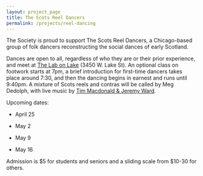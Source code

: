 ```yaml
---
layout: project_page
title: The Scots Reel Dancers
permalink: /projects/reel-dancing
---
```


The Society is proud to support The Scots Reel Dancers, a Chicago-based group of folk dancers reconstructing the social dances of early Scotland.

Dances are open to all, regardless of who they are or their prior experience, and meet at [The Lab on Lake](https://lab3450.squarespace.com/) (3450 W. Lake St). An optional class on footwork starts at 7pm, a brief introduction for first-time dancers takes place around 7:30, and then the dancing begins in earnest and runs until 9:40pm. A mixture of Scots reels and contras will be called by Meg Dedolph, with live music by [Tim Macdonald & Jeremy Ward](http://timandjeremy.com/).

Upcoming dates:

* April 25

* May 2

* May 9

* May 16

Admission is $5 for students and seniors and a sliding scale from $10-30 for others.
